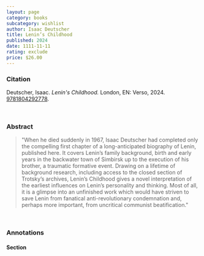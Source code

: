 ```yaml
---
layout: page
category: books
subcategory: wishlist
author: Isaac Deutscher
title: Lenin’s Childhood
published: 2024
date: 1111-11-11
rating: exclude
price: $26.00
---
```


### Citation

Deutscher, Isaac. *Lenin's Childhood.* London, EN: Verso, 2024. [9781804292778](https://www.versobooks.com/en-ca/products/3105-lenin-s-childhood).

<br>

### Abstract

> "When he died suddenly in 1967, Isaac Deutscher had completed only the compelling first chapter of a long-anticipated biography of Lenin, published here. It covers Lenin’s family background, birth and early years in the backwater town of Simbirsk up to the execution of his brother, a traumatic formative event. Drawing on a lifetime of background research, including access to the closed section of Trotsky’s archives, Lenin’s Childhood gives a novel interpretation of the earliest influences on Lenin’s personality and thinking. Most of all, it is a glimpse into an unfinished work which would have striven to save Lenin from fanatical anti-revolutionary condemnation and, perhaps more important, from uncritical communist beatification."

<br>

### Annotations

#### Section

<br>
